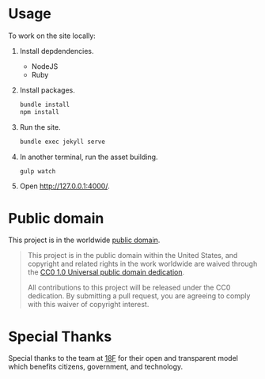 # Usage

To work on the site locally:

1. Install depdendencies.
    * NodeJS
    * Ruby
1. Install packages.

    ```sh
    bundle install
    npm install
    ```

1. Run the site.

    ```sh
    bundle exec jekyll serve
    ```

1. In another terminal, run the asset building.

    ```sh
    gulp watch
    ```

1. Open http://127.0.0.1:4000/.

# Public domain

This project is in the worldwide [public domain](LICENSE.md).

> This project is in the public domain within the United States, and copyright and related rights in the work worldwide are waived through the [CC0 1.0 Universal public domain dedication](https://creativecommons.org/publicdomain/zero/1.0/).
>
> All contributions to this project will be released under the CC0 dedication. By submitting a pull request, you are agreeing to comply with this waiver of copyright interest.

# Special Thanks

Special thanks to the team at [18F](https://18f.gsa.gov/) for their open and transparent model which benefits citizens, government, and technology.
